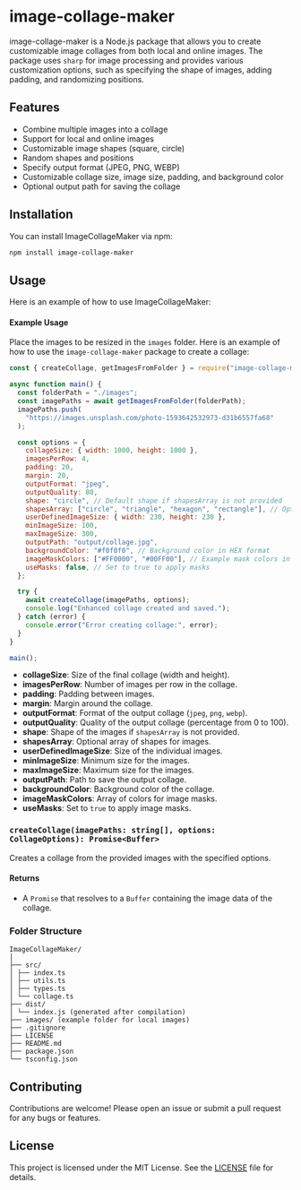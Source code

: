 # image-collage-maker

image-collage-maker is a Node.js package that allows you to create customizable image collages from both local and online images. The package uses `sharp` for image processing and provides various customization options, such as specifying the shape of images, adding padding, and randomizing positions.

## Features

- Combine multiple images into a collage
- Support for local and online images
- Customizable image shapes (square, circle)
- Random shapes and positions
- Specify output format (JPEG, PNG, WEBP)
- Customizable collage size, image size, padding, and background color
- Optional output path for saving the collage

## Installation

You can install ImageCollageMaker via npm:

```sh
npm install image-collage-maker
```

## Usage

Here is an example of how to use ImageCollageMaker:

#### Example Usage

Place the images to be resized in the `images` folder. Here is an example of how to use the `image-collage-maker` package to create a collage:

```javascript
const { createCollage, getImagesFromFolder } = require("image-collage-maker");

async function main() {
  const folderPath = "./images";
  const imagePaths = await getImagesFromFolder(folderPath);
  imagePaths.push(
    "https://images.unsplash.com/photo-1593642532973-d31b6557fa68"
  );

  const options = {
    collageSize: { width: 1000, height: 1000 },
    imagesPerRow: 4,
    padding: 20,
    margin: 20,
    outputFormat: "jpeg",
    outputQuality: 80,
    shape: "circle", // Default shape if shapesArray is not provided
    shapesArray: ["circle", "triangle", "hexagon", "rectangle"], // Optional array of shapes
    userDefinedImageSize: { width: 230, height: 230 },
    minImageSize: 100,
    maxImageSize: 300,
    outputPath: "output/collage.jpg",
    backgroundColor: "#f0f0f0", // Background color in HEX format
    imageMaskColors: ["#FF0000", "#00FF00"], // Example mask colors in HEX format
    useMasks: false, // Set to true to apply masks
  };

  try {
    await createCollage(imagePaths, options);
    console.log("Enhanced collage created and saved.");
  } catch (error) {
    console.error("Error creating collage:", error);
  }
}

main();
```

- **collageSize**: Size of the final collage (width and height).
- **imagesPerRow**: Number of images per row in the collage.
- **padding**: Padding between images.
- **margin**: Margin around the collage.
- **outputFormat**: Format of the output collage (`jpeg`, `png`, `webp`).
- **outputQuality**: Quality of the output collage (percentage from 0 to 100).
- **shape**: Shape of the images if `shapesArray` is not provided.
- **shapesArray**: Optional array of shapes for images.
- **userDefinedImageSize**: Size of the individual images.
- **minImageSize**: Minimum size for the images.
- **maxImageSize**: Maximum size for the images.
- **outputPath**: Path to save the output collage.
- **backgroundColor**: Background color of the collage.
- **imageMaskColors**: Array of colors for image masks.
- **useMasks**: Set to `true` to apply image masks.

### `createCollage(imagePaths: string[], options: CollageOptions): Promise<Buffer>`

Creates a collage from the provided images with the specified options.

#### Returns

- A `Promise` that resolves to a `Buffer` containing the image data of the collage.

### Folder Structure

```
ImageCollageMaker/
│
├── src/
│ ├── index.ts
│ ├── utils.ts
│ ├── types.ts
│ └── collage.ts
├── dist/
│ └── index.js (generated after compilation)
├── images/ (example folder for local images)
├── .gitignore
├── LICENSE
├── README.md
├── package.json
└── tsconfig.json
```

## Contributing

Contributions are welcome! Please open an issue or submit a pull request for any bugs or features.

## License

This project is licensed under the MIT License. See the [LICENSE](LICENSE) file for details.
